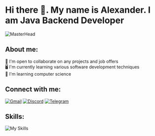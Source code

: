 # Hi there 👋. My name is Alexander. I am Java Backend Developer

![MasterHead](https://cdna.artstation.com/p/assets/images/images/026/128/252/original/lennart-butz-idea5anim.gif?1587962316)

## About me:
🤝 I'm open to collaborate on any projects and job offers    
🖥️ I'm currently learning various software development techniques  
🧠 I'm learning computer science

## Connect with me:
[![Gmail](https://skillicons.dev/icons?i=gmail&theme=dark)](mirrexone@gmail.com)
[![Discord](https://skillicons.dev/icons?i=discord&theme=dark)](https://discord.com/users/mirrex)
[![Telegram](https://user-images.githubusercontent.com/95209245/205297581-a8d5cac0-1a9c-431e-8ef3-9f554cee81c1.svg)](https://t.me/Mirrexxx)

## Skills:
![My Skills](https://skillicons.dev/icons?i=java,gradle,postgres,idea,git,github,linux,bash&theme=dark)
